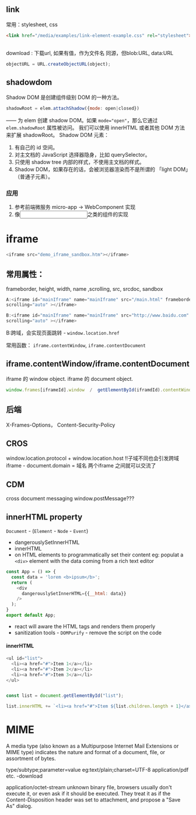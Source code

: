 ## link
常用：stylesheet, css
```html
<link href="/media/examples/link-element-example.css" rel="stylesheet">
```

## <a>
download : 下载url, 如果有值，作为文件名
同源，但blob:URL, data:URL

```javascript
objectURL = URL.createObjectURL(object);
```

## shadowdom
Shadow DOM 是创建组件级别 DOM 的一种方法。

```javascript
shadowRoot = elem.attachShadow({mode: open|closed})
```
 —— 为 elem 创建 shadow DOM。如果 `mode="open"`，那么它通过 `elem.shadowRoot` 属性被访问。
我们可以使用 innerHTML 或者其他 DOM 方法来扩展 shadowRoot。
Shadow DOM 元素：

1. 有自己的 id 空间。
2. 对主文档的 JavaScript 选择器隐身，比如 querySelector。
3. 只使用 shadow tree 内部的样式，不使用主文档的样式。
4. Shadow DOM，如果存在的话，会被浏览器渲染而不是所谓的 「light DOM」（普通子元素）。  

### 应用
1. 参考前端微服务
micro-app -> WebComponent 实现  
2. 像<input>之类的组件的实现  


# iframe
```javascript
<iframe src="demo_iframe_sandbox.htm"></iframe>
```
## 常用属性：
frameborder, height, width, name ,scrolling, src, srcdoc, sandbox

```javascript
A:<iframe id="mainIframe" name="mainIframe" src="/main.html" frameborder="0" 
scrolling="auto" ></iframe>

B:<iframe id="mainIframe" name="mainIframe" src="http://www.baidu.com" frameborder="0" 
scrolling="auto" ></iframe>
```

B:跨域，会实现页面跳转 - `window.location.href` 


常用函数： `iframe.contentWindow`, `iframe.contentDocument`
## iframe.contentWindow/iframe.contentDocument
iframe 的 window object.
iframe 的 document object.
``` javascript
window.frames[iframeId].window  /  getElementById(iframdId).contentWindow
```

## 后端
X-Frames-Options， Content-Security-Policy

## CROS 
window.location.protocol + window.location.host
!!子域不同也会引发跨域
iframe - document.domain = 域名
两个iframe 之间就可以交流了

## CDM
cross document messaging
window.postMessage???


## innerHTML property
`Document` - (`Element` - `Node` - `Event`)
- dangerouslySetInnerHTML
- innerHTML
 - on HTML elements to programmatically set their content
eg:
populat a `<div>` element with the data coming from a rich text editor
```javascript
const App = () => {
  const data = 'lorem <b>ipsum</b>';
  return (
    <div
      dangerouslySetInnerHTML={{__html: data}}
    />
  );
}
export default App;
```

- react will aware the HTML tags and renders them properly
- sanitization tools - `DOMPurify` - remove the script on the code
#### innerHTML
``` javascript
<ul id="list">
  <li><a href="#">Item 1</a></li>
  <li><a href="#">Item 2</a></li>
  <li><a href="#">Item 3</a></li>
</ul>


const list = document.getElementById("list");

list.innerHTML += `<li><a href="#">Item ${list.children.length + 1}</a></li>`;


```

# MIME
A media type (also known as a Multipurpose Internet Mail Extensions or MIME type) indicates the nature and format of a document, file, or assortment of bytes.

type/subtype;parameter=value
eg:text/plain;charset=UTF-8
application/pdf etc. -download

application/octet-stream
unknown binary file, browsers usually don't execute it, or even ask if it should be executed. They treat it as if the Content-Disposition header was set to attachment, and propose a "Save As" dialog.  

